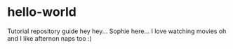# hello-world
Tutorial repository guide
hey hey... Sophie here...
I love watching movies
oh and I like afternon naps too :)
